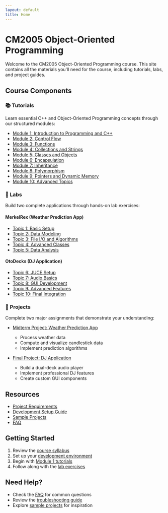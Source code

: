 ```yaml
---
layout: default
title: Home
---
```


# CM2005 Object-Oriented Programming

Welcome to the CM2005 Object-Oriented Programming course. This site contains all the materials you'll need for the course, including tutorials, labs, and project guides.

## Course Components

### 📚 Tutorials
Learn essential C++ and Object-Oriented Programming concepts through our structured modules:

- [Module 1: Introduction to Programming and C++](/tutorials/module1)
- [Module 2: Control Flow](/tutorials/module2)
- [Module 3: Functions](/tutorials/module3)
- [Module 4: Collections and Strings](/tutorials/module4)
- [Module 5: Classes and Objects](/tutorials/module5)
- [Module 6: Encapsulation](/tutorials/module6)
- [Module 7: Inheritance](/tutorials/module7)
- [Module 8: Polymorphism](/tutorials/module8)
- [Module 9: Pointers and Dynamic Memory](/tutorials/module9)
- [Module 10: Advanced Topics](/tutorials/module10)

### 🔬 Labs
Build two complete applications through hands-on lab exercises:

#### MerkelRex (Weather Prediction App)
- [Topic 1: Basic Setup](/labs/topic1)
- [Topic 2: Data Modeling](/labs/topic2)
- [Topic 3: File I/O and Algorithms](/labs/topic3)
- [Topic 4: Advanced Classes](/labs/topic4)
- [Topic 5: Data Analysis](/labs/topic5)

#### OtoDecks (DJ Application)
- [Topic 6: JUCE Setup](/labs/topic6)
- [Topic 7: Audio Basics](/labs/topic7)
- [Topic 8: GUI Development](/labs/topic8)
- [Topic 9: Advanced Features](/labs/topic9)
- [Topic 10: Final Integration](/labs/topic10)

### 📝 Projects
Complete two major assignments that demonstrate your understanding:

- [Midterm Project: Weather Prediction App](/projects/midterm)
  - Process weather data
  - Compute and visualize candlestick data
  - Implement prediction algorithms

- [Final Project: DJ Application](/projects/final)
  - Build a dual-deck audio player
  - Implement professional DJ features
  - Create custom GUI components

## Resources

- [Project Requirements](/docs/requirements)
- [Development Setup Guide](/docs/setup)
- [Sample Projects](/docs/samples)
- [FAQ](/docs/faq)

## Getting Started

1. Review the [course syllabus](/docs/syllabus)
2. Set up your [development environment](/docs/setup)
3. Begin with [Module 1 tutorials](/tutorials/module1)
4. Follow along with the [lab exercises](/labs/topic1)

## Need Help?

- Check the [FAQ](/docs/faq) for common questions
- Review the [troubleshooting guide](/docs/troubleshooting)
- Explore [sample projects](/docs/samples) for inspiration
